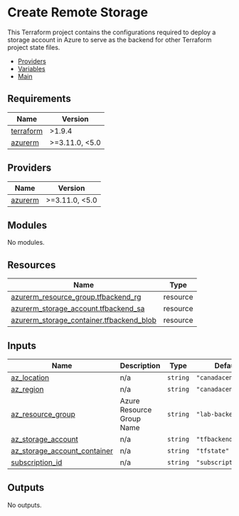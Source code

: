 # Create Remote Storage

This Terraform project contains the configurations required to deploy a storage account in Azure to serve as the backend for other Terraform project state files.

- [Providers](./providers.tf)
- [Variables](./variables.tf)
- [Main](./main.tf)
<!-- BEGIN_TF_DOCS -->
## Requirements

| Name | Version |
|------|---------|
| <a name="requirement_terraform"></a> [terraform](#requirement\_terraform) | >1.9.4 |
| <a name="requirement_azurerm"></a> [azurerm](#requirement\_azurerm) | >=3.11.0, <5.0 |

## Providers

| Name | Version |
|------|---------|
| <a name="provider_azurerm"></a> [azurerm](#provider\_azurerm) | >=3.11.0, <5.0 |

## Modules

No modules.

## Resources

| Name | Type |
|------|------|
| [azurerm_resource_group.tfbackend_rg](https://registry.terraform.io/providers/hashicorp/azurerm/latest/docs/resources/resource_group) | resource |
| [azurerm_storage_account.tfbackend_sa](https://registry.terraform.io/providers/hashicorp/azurerm/latest/docs/resources/storage_account) | resource |
| [azurerm_storage_container.tfbackend_blob](https://registry.terraform.io/providers/hashicorp/azurerm/latest/docs/resources/storage_container) | resource |

## Inputs

| Name | Description | Type | Default | Required |
|------|-------------|------|---------|:--------:|
| <a name="input_az_location"></a> [az\_location](#input\_az\_location) | n/a | `string` | `"canadacentral"` | no |
| <a name="input_az_region"></a> [az\_region](#input\_az\_region) | n/a | `string` | `"canadacentral"` | no |
| <a name="input_az_resource_group"></a> [az\_resource\_group](#input\_az\_resource\_group) | Azure Resource Group Name | `string` | `"lab-backend-rg"` | no |
| <a name="input_az_storage_account"></a> [az\_storage\_account](#input\_az\_storage\_account) | n/a | `string` | `"tfbackendrakit"` | no |
| <a name="input_az_storage_account_container"></a> [az\_storage\_account\_container](#input\_az\_storage\_account\_container) | n/a | `string` | `"tfstate"` | no |
| <a name="input_subscription_id"></a> [subscription\_id](#input\_subscription\_id) | n/a | `string` | `"subscription_id"` | no |

## Outputs

No outputs.
<!-- END_TF_DOCS -->